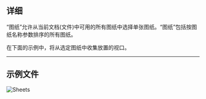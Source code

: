 ## 详细
“图纸”允许从当前文档(文件)中可用的所有图纸中选择单张图纸。“图纸”包括按图纸名称参数排序的所有图纸。

在下面的示例中，将从选定图纸中收集放置的视口。


___
## 示例文件

![Sheets](./DSRevitNodesUI.Sheets_img.jpg)
